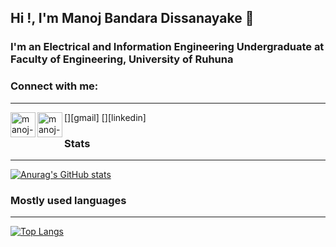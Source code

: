 ## Hi !, I'm Manoj Bandara Dissanayake 👋

### I'm an Electrical and Information Engineering Undergraduate at Faculty of Engineering, University of Ruhuna


### Connect with me:
---

[<img align="left" alt="manoj-b-dissanayake_mail" src="https://www.vectorlogo.zone/logos/gmail/gmail-icon.svg" height="40" width="40"  />][gmail]
[<img align="left" alt="manoj-b-dissanayake | LinkedIn" src="https://www.vectorlogo.zone/logos/linkedin/linkedin-icon.svg" height="40" width="40" />][linkedin]


### Stats
---

[![Anurag's GitHub stats](https://github-readme-stats.vercel.app/api?username=manchiz)](https://github.com/manchiz/github-readme-stats)

### Mostly used languages
---

[![Top Langs](https://github-readme-stats.vercel.app/api/top-langs/?username=manchiz)](https://github.com/manchiz/github-readme-stats)

<!--
**ManojBD/ManojBD** is a ✨ _special_ ✨ repository because its `README.md` (this file) appears on your GitHub profile.

Here are some ideas to get you started:

-->
